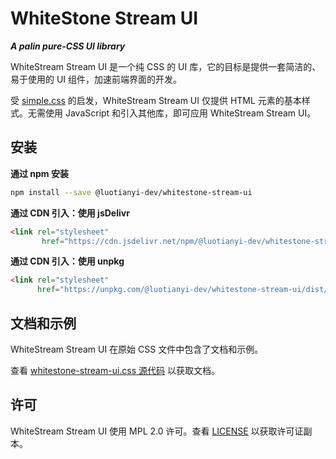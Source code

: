 # WhiteStone Stream UI

***A palin pure-CSS UI library***

WhiteStream Stream UI 是一个纯 CSS 的 UI 库，它的目标是提供一套简洁的、易于使用的 UI 组件，加速前端界面的开发。

受 [simple.css](https://simplecss.org) 的启发，WhiteStream Stream UI 仅提供 HTML 元素的基本样式。无需使用 JavaScript 和引入其他库，即可应用 WhiteStream Stream UI。

## 安装

**通过 npm 安装**
```bash
npm install --save @luotianyi-dev/whitestone-stream-ui
```

**通过 CDN 引入：使用 jsDelivr**
```html
<link rel="stylesheet"
       href="https://cdn.jsdelivr.net/npm/@luotianyi-dev/whitestone-stream-ui/dist/whitestone-stream-ui.min.css">
```

**通过 CDN 引入：使用 unpkg**
```html
<link rel="stylesheet"
      href="https://unpkg.com/@luotianyi-dev/whitestone-stream-ui/dist/whitestone-stream-ui.min.css">
```

## 文档和示例
WhiteStream Stream UI 在原始 CSS 文件中包含了文档和示例。

查看 [whitestone-stream-ui.css 源代码](https://github.com/luotianyi-dev/whitestone-stream-ui/blob/main/src/whitestone-stream-ui.css) 以获取文档。

## 许可
WhiteStream Stream UI 使用 MPL 2.0 许可。查看 [LICENSE](https://github.com/luotianyi-dev/whitestone-stream-ui/blob/main/LICENSE) 以获取许可证副本。
